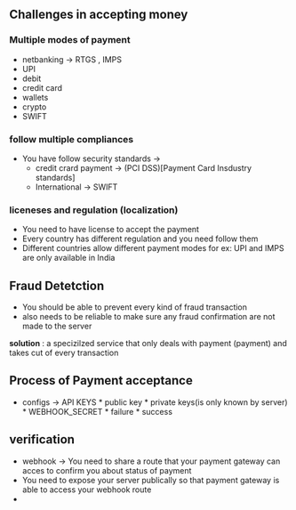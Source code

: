 ## Challenges in accepting money

### Multiple modes of payment
* netbanking -> RTGS , IMPS
* UPI
* debit
* credit card
* wallets
* crypto
* SWIFT
### follow multiple compliances 
  * You have follow security standards -> 
    * credit crard payment -> (PCI DSS)[Payment Card Insdustry standards]
    * International -> SWIFT
### liceneses and regulation (localization)
* You need to have license to accept the payment
* Every country has different regulation and you need follow them
* Different countries allow different payment modes for ex: UPI and IMPS are only available in India
## Fraud Detetction 
* You should be able to prevent every kind of fraud transaction
* also needs to be reliable to make sure any fraud confirmation are not made to the server

**solution** : a specizilzed service that only deals with payment (payment) and takes cut of every transaction 

## Process of Payment acceptance
  * configs -> API KEYS
            * public key
            * private keys(is only known by server)
        * WEBHOOK_SECRET
            * failure
            * success 
## verification
* webhook -> You need to share a route that your payment gateway can acces to confirm you about status of payment
* You need to expose your server publically so that payment gateway is able to access your webhook route
* 



